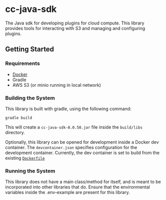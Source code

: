 # cc-java-sdk

The Java sdk for developing plugins for cloud compute. This library provides tools for interacting with S3 and managing and configuring plugins.

## Getting Started

### Requirements

- [Docker](https://docs.docker.com/get-docker/)
- Gradle
- AWS S3 (or minio running in local network)

### Building the System

This library is built with gradle, using the following command:

```
gradle build
```

This will create a `cc-java-sdk-0.0.50.jar` file inside the `build/libs` directory.

Optionally, this library can be opened for development inside a Docker dev container. The `devcontainer.json` specifies configuration for the development container. Currently, the dev container is set to build from the existing [`Dockerfile`](Dockerfile)

### Running the System

This library does not have a main class/method for itself, and is meant to be incorporated into other libraries that do. Ensure that the environmental variables inside the .env-example are present for this library.
